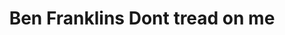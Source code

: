 ---
pid: CH432
title: Ben Franklins Dont tread on me
location_transcription: 
zipcode: 
outside_phl: 
neighborhood: 
age: 
age_range: 
instagram: 
image_file_name: CH_432.jpg
proposal_transcription: |-
  -Ben Franklin
  -Like Ben Franklin's political cartoon.
topic: History,Philadelphia
topic_summary: 0, 0
type: Sculpture Statue
keywords_other: 
credit: 
image_labels: Don't Tread On Me
twitter: 
facebook: 
permalink: "/monuments/ch432/"
layout: item-page
---